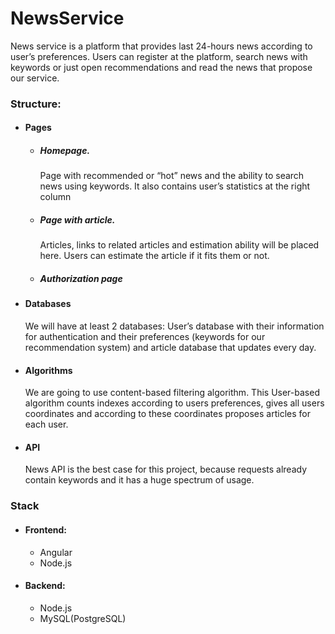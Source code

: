# NewsService
News service is a platform that provides last 24-hours news according to user’s preferences. Users can register at the platform, search news with keywords or just open recommendations and read the news that propose our service.<br>
<h3>Structure:</h3>
 <ul><li><h4>Pages</h4>
  <ul><li><h5>Homepage.</h5> Page with recommended or “hot” news and the ability to search news using keywords. It also contains user’s statistics at the right column
  <li><h5>Page with article.</h5> Articles, links to related articles and estimation ability will be placed here. Users can estimate the article if it fits them or not.
  <li><h5>Authorization page</h4>
  </ul>
  <li><h4>Databases</h4>
    We will have at least 2 databases: User’s database with their information for authentication and their preferences (keywords for our recommendation system) and article database that updates every day.
 <li><h4>Algorithms</h4>
     We are going to use content-based filtering algorithm. This User-based algorithm counts indexes according to users preferences, gives all users coordinates and according to these coordinates proposes articles for each user.
 <li><h4>API</h4>
     News API is the best case for this project, because requests already contain keywords and it has a huge spectrum of usage.
  </ul>


<h3>Stack</h3>
 <ul><li><h4>Frontend:</h4>
  <ul><li>Angular
  <li>Node.js</ul>
 <li><h4>Backend:</h4>
  <ul>
  <li>Node.js
  <li>MySQL(PostgreSQL)
   </ul></ul>
 

